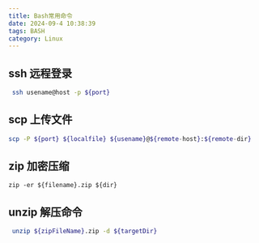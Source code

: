```yaml
---
title: Bash常用命令
date: 2024-09-4 10:38:39
tags: BASH
category: Linux
---
```


## ssh 远程登录
```bash
 ssh usename@host -p ${port}
```

## scp 上传文件
```bash
scp -P ${port} ${localfile} ${usename}@${remote-host}:${remote-dir}
```

## zip 加密压缩
```
zip -er ${filename}.zip ${dir}
```

## unzip 解压命令
```bash
 unzip ${zipFileName}.zip -d ${targetDir}
```
